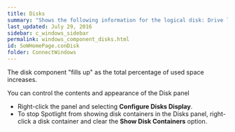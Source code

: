 ```yaml
---
title: Disks
summary: "Shows the following information for the logical disk: Drive letter, Total size of the logical disk, Current space used on the logical disk."
last_updated: July 29, 2016
sidebar: c_windows_sidebar
permalink: windows_component_disks.html
id: SoWHomePage.conDisk
folder: ConnectWindows
---
```




The disk component "fills up" as the total percentage of used space increases.

You can control the contents and appearance of the Disk panel

* Right-click the panel and selecting **Configure Disks Display**.
* To stop Spotlight from showing disk containers in the Disks panel, right-click a disk container and clear the **Show Disk Containers** option.
